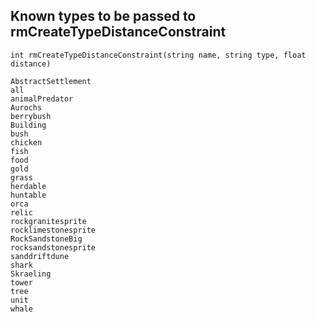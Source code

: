 ## Known types to be passed to rmCreateTypeDistanceConstraint

```
int rmCreateTypeDistanceConstraint(string name, string type, float distance)
```

```
AbstractSettlement
all
animalPredator
Aurochs
berrybush
Building
bush
chicken
fish
food
gold
grass
herdable
huntable
orca
relic
rockgranitesprite
rocklimestonesprite
RockSandstoneBig
rocksandstonesprite
sanddriftdune
shark
Skraeling
tower
tree
unit
whale
```